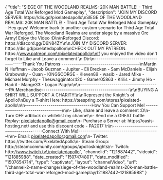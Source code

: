 {
    "title": "SIEGE OF THE WOODLAND REALMS: 20K MAN BATTLE! - Third Age Total War Reforged Mod Gameplay",
    "description": "JOIN MY DISCORD SERVER: https:\/\/dis.gd\/pixelatedapollo\nSIEGE OF THE WOODLAND REALMS: 20K MAN BATTLE! - Third Age Total War Reforged Mod Gameplay - Hey guys! Welcome back to another custom scenario for Third Age Total War Reforged. The Woodland Realms are under siege by a massive Orc Army! Enjoy the Video :D\n\nReforged Discord: https:\/\/discord.gg\/D6N84ZY\n\nJOIN MY DISCORD SERVER: https:\/\/dis.gd\/pixelatedapollo\n\nCHECK OUT MY PATREON: https:\/\/www.patreon.com\/pixelatedapollo\n\nIf you enjoyed the video don't forget to Like and Leave a comment \n:D\n\n-----------------------------------------Thank You Patrons ----------------------------------------\nMartin N Huffman - Jacob Guzman - Jupiter - Eli Brecken - Sam McDaniels - Elijah Grabowsky - Ouan - KINGSCORGE - Kleven89 - wasib - Jared Mike - Michael Murphy - Theswagginator420 - Gamer05863 - Krilis - Jimmy Ho - Hadril -  Mange33 - Logan Page\n\n\n-----------------------------------------PA Merchandise---------------------------------------------\n\nBUYING A SHIRT WILL SUPPORT A CHARITY!\n\nRepresent the Knight's of Apollo!\nBuy a T-shirt Here: https:\/\/teespring.com\/stores\/pixelated-apollo\n\n----------------------------------How You Can Support Me! -----------------------------------\n\n- Like, share and leave a comment :D\n- Turn OFF adblock or whitelist my channel\n- Send me a GREAT battle Replay: pixelatedapollo@gmail.com\n- Purchase a Server at: https:\/\/oasis-hosting.net\/ and use this discount code - PA2017 \n\n------------------------------------------Connect With Me!-----------------------------------------\n\n- Email: pixelatedapollo@gmail.com\n- Twitter: https:\/\/twitter.com\/PixelatedApollo\n- Steam Group:  http:\/\/steamcommunity.com\/groups\/apollosknights\n- Twitch: http:\/\/www.twitch.tv\/pixelatedapollo",
    "channelid": "121887442",
    "videoid": "121885988",
    "date_created": "1507474801",
    "date_modified": "1507654714",
    "type": "captivate",
    "layout": "channelVideo",
    "url": "\/channel-2-name-change\/siege-of-the-woodland-realms-20k-man-battle-third-age-total-war-reforged-mod-gameplay\/121887442-121885988"
}